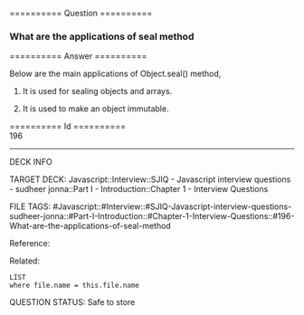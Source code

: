 ========== Question ==========  

### What are the applications of seal method  

========== Answer ==========  

Below are the main applications of Object.seal() method,

1. It is used for sealing objects and arrays.

2. It is used to make an object immutable.

========== Id ==========  
196

---

DECK INFO

TARGET DECK: Javascript::Interview::SJIQ - Javascript interview questions - sudheer jonna::Part I - Introduction::Chapter 1 - Interview Questions

FILE TAGS: #Javascript::#Interview::#SJIQ-Javascript-interview-questions-sudheer-jonna::#Part-I-Introduction::#Chapter-1-Interview-Questions::#196-What-are-the-applications-of-seal-method

Reference:

Related:

```dataview
LIST
where file.name = this.file.name
```

QUESTION STATUS: Safe to store
